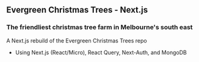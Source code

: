 ## Evergreen Christmas Trees - Next.js

### The friendliest christmas tree farm in Melbourne's south east

A Next.js rebuild of the Evergreen Christmas Trees repo

- Using Next.js (React/Micro), React Query, Next-Auth, and MongoDB
